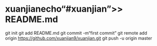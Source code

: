 # xuanjianecho“#xuanjian”>> README.md 
git init 
git add README.md 
git commit -m“first commit” 
git remote add origin https://github.com/xuanjian9/xuanjian.git
 git push -u origin master
